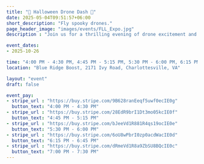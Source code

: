 ```yaml
---
title: "🎃 Halloween Drone Dash 🎃"
date: 2025-05-04T09:51:57+06:00
short_description: "Fly spooky drones."
page_header_image: "images/events/FLL_Expo.jpg"
description : "Join us for a thrilling evening of drone excitement and spooky fun! Perfect for kids of all skill levels. Experience glow-in-the-dark activities while showcasing your drone skills. All experience levels welcome."

event_dates: 
- 2025-10-26

time: "4:00 PM - 4:30 PM, 4:45 PM - 5:15 PM, 5:30 PM - 6:00 PM, 6:15 PM - 6:45 PM, 7:00 PM - 7:30 PM"
location: "Blue Ridge Boost, 2171 Ivy Road, Charlottesville, VA"

layout: "event"
draft: false

event_pay:
- stripe_url : "https://buy.stripe.com/9B628ranEeqf5uwf0ecIE0g"
  button_text: "4:00 PM - 4:30 PM"
- stripe_url : "https://buy.stripe.com/28EdR9brI1Dt3mo05kcIE0f"
  button_text: "4:45 PM - 5:15 PM"
- stripe_url : "https://buy.stripe.com/bJeeVd1R881R4qs19ocIE0e"
  button_text: "5:30 PM - 6:00 PM"
- stripe_url : "https://buy.stripe.com/6oU8wPbrI0zp0acdWacIE0d"
  button_text: "6:15 PM - 6:45 PM"
- stripe_url : "https://buy.stripe.com/dRmeVd1R8a9ZbSU8BQcIE0c"
  button_text: "7:00 PM - 7:30 PM"
---
```

